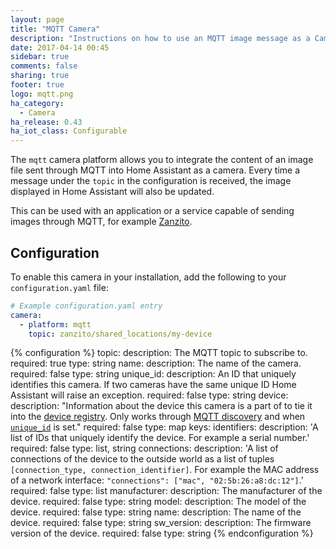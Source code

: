 ```yaml
---
layout: page
title: "MQTT Camera"
description: "Instructions on how to use an MQTT image message as a Camera within Home Assistant."
date: 2017-04-14 00:45
sidebar: true
comments: false
sharing: true
footer: true
logo: mqtt.png
ha_category:
  - Camera
ha_release: 0.43
ha_iot_class: Configurable
---
```


The `mqtt` camera platform allows you to integrate the content of an image file sent through MQTT into Home Assistant as a camera. Every time a message under the `topic` in the configuration is received, the image displayed in Home Assistant will also be updated.

This can be used with an application or a service capable of sending images through MQTT, for example [Zanzito](https://play.google.com/store/apps/details?id=it.barbaro.zanzito).

## Configuration

To enable this camera in your installation, add the following to your `configuration.yaml` file:

```yaml
# Example configuration.yaml entry
camera:
  - platform: mqtt
    topic: zanzito/shared_locations/my-device
```

{% configuration %}
topic:
  description: The MQTT topic to subscribe to.
  required: true
  type: string
name:
  description: The name of the camera.
  required: false
  type: string
unique_id:
  description: An ID that uniquely identifies this camera. If two cameras have the same unique ID Home Assistant will raise an exception.
  required: false
  type: string
device:
  description: "Information about the device this camera is a part of to tie it into the [device registry](https://developers.home-assistant.io/docs/en/device_registry_index.html). Only works through [MQTT discovery](/docs/mqtt/discovery/) and when [`unique_id`](#unique_id) is set."
  required: false
  type: map
  keys:
    identifiers:
      description: 'A list of IDs that uniquely identify the device. For example a serial number.'
      required: false
      type: list, string
    connections:
      description: 'A list of connections of the device to the outside world as a list of tuples `[connection_type, connection_identifier]`. For example the MAC address of a network interface: `"connections": ["mac", "02:5b:26:a8:dc:12"]`.'
      required: false
      type: list
    manufacturer:
      description: The manufacturer of the device.
      required: false
      type: string
    model:
      description: The model of the device.
      required: false
      type: string
    name:
      description: The name of the device.
      required: false
      type: string
    sw_version:
      description: The firmware version of the device.
      required: false
      type: string
{% endconfiguration %}
